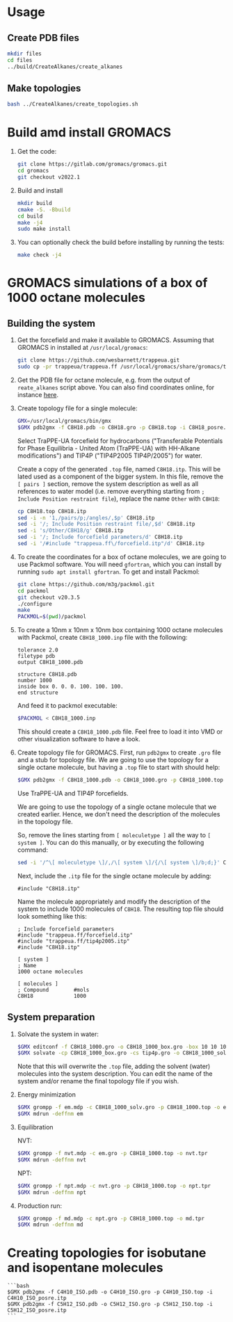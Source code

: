 # Usage

## Create PDB files

```bash
mkdir files
cd files
../build/CreateAlkanes/create_alkanes
```

## Make topologies

```bash
bash ../CreateAlkanes/create_topologies.sh
```
# Build amd install GROMACS

1. Get the code:

    ```bash
    git clone https://gitlab.com/gromacs/gromacs.git
    cd gromacs
    git checkout v2022.1
    ```
2. Build and install

    ```bash
    mkdir build
    cmake -S. -Bbuild
    cd build
    make -j4
    sudo make install
    ```

3. You can optionally check the build before installing by running the tests:

    ```bash
    make check -j4
    ```

# GROMACS simulations of a box of 1000 octane molecules

## Building the system

1. Get the forcefield and make it available to GROMACS. Assuming that GROMACS in installed at ``/usr/local/gromacs``:

    ```bash
    git clone https://github.com/wesbarnett/trappeua.git
    sudo cp -pr trappeua/trappeua.ff /usr/local/gromacs/share/gromacs/top/
    ```

2. Get the PDB file for octane molecule, e.g. from the output of ``reate_alkanes`` script above. You can also find coordinates online, for instance [here](https://www.angelo.edu/faculty/kboudrea/molecule_gallery/01_alkanes/00_alkanes.htm).

3. Create topology file for a single molecule:
    ```bash
    GMX=/usr/local/gromacs/bin/gmx
    $GMX pdb2gmx -f C8H18.pdb -o C8H18.gro -p C8H18.top -i C8H18_posre.itp
    ```

    Select TraPPE-UA forcefield for hydrocarbons ("Transferable Potentials for Phase Equilibria - United Atom (TraPPE-UA) with HH-Alkane modifications") and TIP4P ("TIP4P2005  TIP4P/2005") for water.

    Create a copy of the generated ``.top`` file, named ``C8H18.itp``. This will be lated used as a component of the bigger system. In this file, remove the ``[ pairs ]`` section, remove the system description as well as all references to water model (i.e. remove everything starting from ``; Include Position restraint file``), replace the name ``Other`` with ``C8H18``:

    ```bash
    cp C8H18.top C8H18.itp
    sed -i -n '1,/pairs/p;/angles/,$p' C8H18.itp
    sed -i '/; Include Position restraint file/,$d' C8H18.itp
    sed -i 's/Other/C8H18/g' C8H18.itp
    sed -i '/; Include forcefield parameters/d' C8H18.itp
    sed -i '/#include "trappeua.ff\/forcefield.itp"/d' C8H18.itp
    ```

4. To create the coordinates for a box of octane molecules, we are going to use Packmol software. You will need ``gfortran``, which you can install by running ``sudo apt install gfortran``. To get and install Packmol:

    ```bash
    git clone https://github.com/m3g/packmol.git
    cd packmol
    git checkout v20.3.5
    ./configure
    make
    PACKMOL=$(pwd)/packmol
    ```

5. To create a 10nm x 10nm x 10nm box containing 1000 octane molecules with Packmol, create `C8H18_1000.inp` file with the following:

    ```
    tolerance 2.0
    filetype pdb
    output C8H18_1000.pdb

    structure C8H18.pdb
    number 1000 
    inside box 0. 0. 0. 100. 100. 100. 
    end structure
    ```

    And feed it to packmol executable:

    ```bash
    $PACKMOL < C8H18_1000.inp
    ```

    This should create a ``C8H18_1000.pdb`` file. Feel free to load it into VMD or other visualization software to have a look.

6. Create topology file for GROMACS. First, run ``pdb2gmx`` to create ``.gro`` file and a stub for topology file. We are going to use the topology for a single octane molecule, but having a ``.top`` file to start with should help:

    ```bash
    $GMX pdb2gmx -f C8H18_1000.pdb -o C8H18_1000.gro -p C8H18_1000.top -i C8H18_1000_posre.itp
    ```
    Use TraPPE-UA and TIP4P forcefields.

    We are going to use the topology of a single octane molecule that we created earlier. Hence, we don't need the description of the molecules in the topology file. 
    
    
    So, remove the lines starting from ``[ moleculetype ]`` all the way to ``[ system ]``. You can do this manually, or by executing the following command:

    ```bash
    sed -i '/^\[ moleculetype \]/,/\[ system \]/{/\[ system \]/b;d;}' C8H18_1000.top
    ```

    Next, include the ``.itp`` file for the single octane molecule by adding:

    ```
    #include "C8H18.itp"
    ```

    Name the molecule appropriately and modify the description of the system to include 1000 molecules of ``C8H18``. The resulting top file should look something like this:

    ```
    ; Include forcefield parameters
    #include "trappeua.ff/forcefield.itp"
    #include "trappeua.ff/tip4p2005.itp"
    #include "C8H18.itp"

    [ system ]
    ; Name
    1000 octane molecules

    [ molecules ]
    ; Compound        #mols
    C8H18             1000
    ```

## System preparation

1. Solvate the system in water:

    ```bash
    $GMX editconf -f C8H18_1000.gro -o C8H18_1000_box.gro -box 10 10 10
    $GMX solvate -cp C8H18_1000_box.gro -cs tip4p.gro -o C8H18_1000_solv.gro -p C8H18_1000.top
    ```

    Note that this will overwrite the ``.top`` file, adding the solvent (water) molecules into the system description. You can edit the name of the system and/or rename the final topology file if you wish.


2. Energy minimization

    ```bash
    $GMX grompp -f em.mdp -c C8H18_1000_solv.gro -p C8H18_1000.top -o em.tpr
    $GMX mdrun -deffnm em
    ```

3. Equilibration

    NVT:

    ```bash
    $GMX grompp -f nvt.mdp -c em.gro -p C8H18_1000.top -o nvt.tpr
    $GMX mdrun -deffnm nvt
    ```

    NPT:

    ```bash
    $GMX grompp -f npt.mdp -c nvt.gro -p C8H18_1000.top -o npt.tpr
    $GMX mdrun -deffnm npt
    ```

4. Production run:

    ```bash
    $GMX grompp -f md.mdp -c npt.gro -p C8H18_1000.top -o md.tpr
    $GMX mdrun -deffnm md
    ```


# Creating topologies for isobutane and isopentane molecules

    ```bash
    $GMX pdb2gmx -f C4H10_ISO.pdb -o C4H10_ISO.gro -p C4H10_ISO.top -i C4H10_ISO_posre.itp
    $GMX pdb2gmx -f C5H12_ISO.pdb -o C5H12_ISO.gro -p C5H12_ISO.top -i C5H12_ISO_posre.itp
    ```
